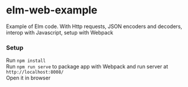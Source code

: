 # elm-web-example
Example of Elm code. With Http requests, JSON encoders and decoders, interop with Javascript, setup with Webpack

### Setup

Run `npm install`  
Run `npm run serve` to package app with Webpack and run server at `http://localhost:8008/`  
Open it in browser
